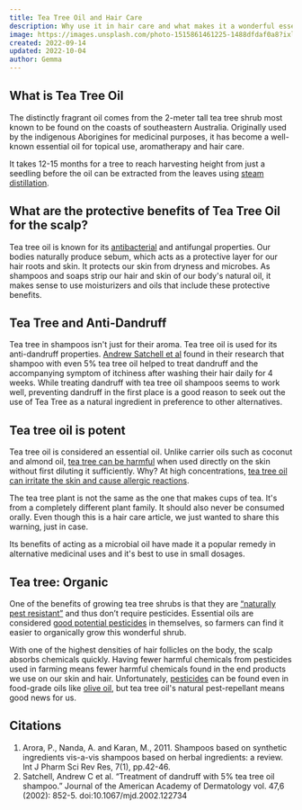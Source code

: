 ```yaml
---
title: Tea Tree Oil and Hair Care
description: Why use it in hair care and what makes it a wonderful essential oil.
image: https://images.unsplash.com/photo-1515861461225-1488dfdaf0a8?ixlib=rb-1.2.1&ixid=eyJhcHBfaWQiOjEyMDd9&auto=format&fit=crop&w=1000&q=80
created: 2022-09-14
updated: 2022-10-04
author: Gemma
---
```


## What is Tea Tree Oil

The distinctly fragrant oil comes from the 2-meter tall tea tree shrub most known to be found on the coasts of southeastern Australia. Originally used by the indigenous Aborigines for medicinal purposes, it has become a well-known essential oil for topical use, aromatherapy and hair care.

It takes 12-15 months for a tree to reach harvesting height from just a seedling before the oil can be extracted from the leaves using [steam distillation](https://ultranl.com/products/tea-tree-oil-south-africa).

## What are the protective benefits of Tea Tree Oil for the scalp?

Tea tree oil is known for its [antibacterial](https://www.sciencedirect.com/science/article/abs/pii/S0378874121007959) and antifungal properties. Our bodies naturally produce sebum, which acts as a protective layer for our hair roots and skin. It protects our skin from dryness and microbes. As shampoos and soaps strip our hair and skin of our body's natural oil, it makes sense to use moisturizers and oils that include these protective benefits.

## Tea Tree and Anti-Dandruff

Tea tree in shampoos isn't just for their aroma. Tea tree oil is used for its anti-dandruff properties. [Andrew Satchell et al](https://pubmed.ncbi.nlm.nih.gov/12451368/) found in their research that shampoo with even 5% tea tree oil helped to treat dandruff and the accompanying symptom of itchiness after washing their hair daily for 4 weeks. While treating dandruff with tea tree oil shampoos seems to work well, preventing dandruff in the first place is a good reason to seek out the use of Tea Tree as a natural ingredient in preference to other alternatives.

## Tea tree oil is potent

Tea tree oil is considered an essential oil. Unlike carrier oils such as coconut and almond oil, [tea tree can be harmful](https://arsenaultdermatology.com/be-careful-tea-tree-oil-can-poison-you/) when used directly on the skin without first diluting it sufficiently. Why? At high concentrations, [tea tree oil can irritate the skin and cause allergic reactions](https://www.poison.org/articles/tea-tree-oil).

The tea tree plant is not the same as the one that makes cups of tea. It's from a completely different plant family. It should also never be consumed orally. Even though this is a hair care article, we just wanted to share this warning, just in case.

Its benefits of acting as a microbial oil have made it a popular remedy in alternative medicinal uses and it's best to use in small dosages.

## Tea tree: Organic

One of the benefits of growing tea tree shrubs is that they are [“naturally pest resistant”](https://www.farmersweekly.co.za/crops/field-crops/a-successful-switch-from-grain-to-tea-tree-oil/) and thus don’t require pesticides. Essential oils are considered [good potential pesticides](https://www.ncbi.nlm.nih.gov/pmc/articles/PMC7143296/) in themselves, so farmers can find it easier to organically grow this wonderful shrub.

With one of the highest densities of hair follicles on the body, the scalp absorbs chemicals quickly. Having fewer harmful chemicals from pesticides used in farming means fewer harmful chemicals found in the end products we use on our skin and hair. Unfortunately, [pesticides](https://www.sciencedirect.com/science/article/abs/pii/S030881460800784X.) can be found even in food-grade oils like [olive oil](/guides/olive-oil-hair-care), but tea tree oil's natural pest-repellant means good news for us.

## Citations

1. Arora, P., Nanda, A. and Karan, M., 2011. Shampoos based on synthetic ingredients vis-a-vis shampoos based on herbal ingredients: a review. Int J Pharm Sci Rev Res, 7(1), pp.42-46.
2. Satchell, Andrew C et al. “Treatment of dandruff with 5% tea tree oil shampoo.” Journal of the American Academy of Dermatology vol. 47,6 (2002): 852-5. doi:10.1067/mjd.2002.122734